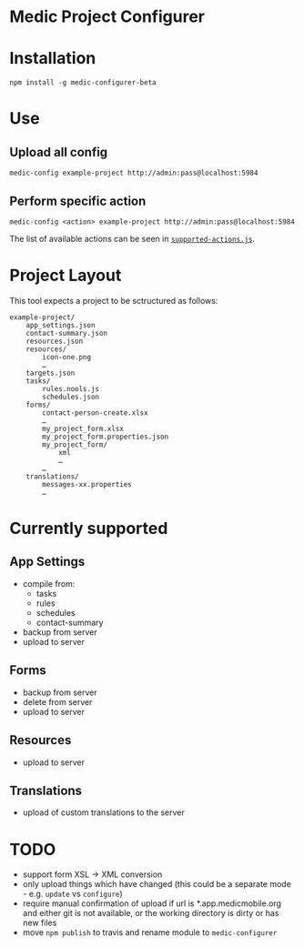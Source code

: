 Medic Project Configurer
========================


# Installation

	npm install -g medic-configurer-beta


# Use

## Upload all config

	medic-config example-project http://admin:pass@localhost:5984

## Perform specific action

	medic-config <action> example-project http://admin:pass@localhost:5984

The list of available actions can be seen in [`supported-actions.js`](https://github.com/alxndrsn/medic-configurer/blob/master/src/cli/supported-actions.js).

# Project Layout

This tool expects a project to be sctructured as follows:

	example-project/
		app_settings.json
		contact-summary.json
		resources.json
		resources/
			icon-one.png
			…
		targets.json
		tasks/
			rules.nools.js
			schedules.json
		forms/
			contact-person-create.xlsx
			…
			my_project_form.xlsx
			my_project_form.properties.json
			my_project_form/
				xml
				…
			…
		translations/
			messages-xx.properties
			…


# Currently supported

## App Settings

* compile from:
  - tasks
  - rules
  - schedules
  - contact-summary
* backup from server
* upload to server

## Forms

* backup from server
* delete from server
* upload to server

## Resources

* upload to server

## Translations

* upload of custom translations to the server

# TODO

* support form XSL -> XML conversion
* only upload things which have changed (this could be a separate mode - e.g. `update` vs `configure`)
* require manual confirmation of upload if url is *.app.medicmobile.org and either git is not available, or the working directory is dirty or has new files
* move `npm publish` to travis and rename module to `medic-configurer`
